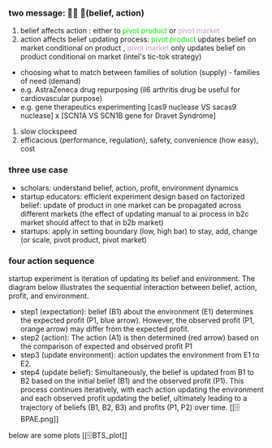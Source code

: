 
###  two message: 🐓🔄 🥚(belief, action)
1. belief affects action : either to <font color  = "#green">pivot product</font> or <font color  = "#C0A0C0">pivot market</font>
2. action affects belief updating process:  <font color  = "#green">pivot product</font> updates belief on market conditional on product , <font color  = "#C0A0C0">pivot market</font>  only updates belief on product conditional on market (intel's tic-tok strategy)
 - choosing what to match between families of solution (supply) - families of need (demand) 
 - e.g. AstraZeneca drug repurposing (il6 arthritis drug be useful for cardiovascular purpose)
- e.g. gene therapeutics experimenting [cas9 nuclease VS sacas9 nuclease] x [SCN1A VS SCN1B gene for Dravet Syndrome]

1. slow clockspeed
2. efficacious (performance, regulation), safety, convenience (how easy), cost
###  three use case
- scholars: understand belief, action, profit, environment dynamics 
- startup educators: efficient experiment design based on factorized belief: update of product in one market can be propagated across different markets (the effect of updating manual to ai process in b2c market should affect to that in b2b market)
- startups: apply in setting boundary (low, high bar) to stay, add, change (or scale, pivot product, pivot market)

###  four action sequence
startup experiment is iteration of updating its belief and environment.  The diagram below illustrates the sequential interaction between belief, action, profit, and environment. 
- step1 (expectation): belief (B1) about the environment (E1) determines the expected profit (P1, blue arrow).  However, the observed profit (P1, orange arrow) may differ from the expected profit. 
- step2 (action): The action (A1) is then determined (red arrow) based on the comparison of expected and observed profit P1 
- step3 (update environment): action updates the environment from E1 to E2. 
- step4 (update belief): Simultaneously, the belief is updated from B1 to B2 based on the initial belief (B1) and the observed profit (P1). 
  This process continues iteratively, with each action updating the environment and each observed profit updating the belief, ultimately leading to a trajectory of beliefs (B1, B2, B3) and profits (P1, P2) over time.
[[🗄️BPAE.png]]

below are some plots 
[[🗄️BTS_plot]]